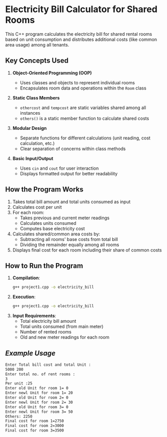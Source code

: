 # Electricity Bill Calculator for Shared Rooms

This C++ program calculates the electricity bill for shared rental rooms based on unit consumption and distributes additional costs (like common area usage) among all tenants.

## Key Concepts Used

1. **Object-Oriented Programming (OOP)**
   - Uses classes and objects to represent individual rooms
   - Encapsulates room data and operations within the `Room` class

2. **Static Class Members**
   - `othercost` and `tempcost` are static variables shared among all instances
   - `others()` is a static member function to calculate shared costs

3. **Modular Design**
   - Separate functions for different calculations (unit reading, cost calculation, etc.)
   - Clear separation of concerns within class methods

4. **Basic Input/Output**
   - Uses `cin` and `cout` for user interaction
   - Displays formatted output for better readability

## How the Program Works

1. Takes total bill amount and total units consumed as input
2. Calculates cost per unit
3. For each room:
   - Takes previous and current meter readings
   - Calculates units consumed
   - Computes base electricity cost
4. Calculates shared/common area costs by:
   - Subtracting all rooms' base costs from total bill
   - Dividing the remainder equally among all rooms
5. Displays final cost for each room including their share of common costs

## How to Run the Program

1. **Compilation**:
   ```bash
   g++ project1.cpp -o electricity_bill

2. **Execution**:
   ```bash
   g++ project1.cpp -o electricity_bill

3. **Input Requirements**:
    - Total electricity bill amount
    - Total units consumed (from main meter)
    - Number of rented rooms
    - Old and new meter readings for each room
  
## ***Example Usage***
```bash
Enter Total bill cost and total Unit :
5000 200
Enter total no. of rent rooms : 
3
Per unit :25
Enter old Unit for room 1= 0
Enter newl Unit for room 1= 20
Enter old Unit for room 2= 0
Enter newl Unit for room 2= 30
Enter old Unit for room 3= 0
Enter newl Unit for room 3= 50
Others: 2250
Final cost for room 1=2750
Final cost for room 2=3000
Final cost for room 3=3500

